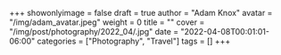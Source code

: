 +++
showonlyimage = false
draft = true
author = "Adam Knox"
avatar = "/img/adam_avatar.jpeg"
weight = 0
title = ""
cover = "/img/post/photography/2022_04/.jpg"
date = "2022-04-08T00:01:01-06:00"
categories = ["Photography", "Travel"]
tags = []
+++
<!--more-->

